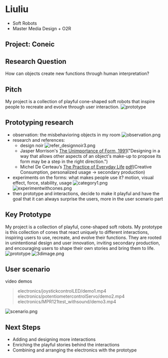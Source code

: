 # Liuliu
- Soft Robots
- Master Media Design + O2R

## Project: Coneic

## Research Question
How can objects create new functions through human interpretation?

## Pitch
My project is a collection of playful cone-shaped soft robots that inspire people to recreate and evolve through user interaction.
![prototype](pic/paper_prototype.jpg)

## Prototyping research
- observation: the misbehavioring objects in my room
![observation.png](pic/1107-4.png)
- research and references: 
    - design noir
![refer_designnoir3.png](pic/refer_designnoir3.png)
    - Jasper Morrison's [The Unimportance of Form, 1991](https://jaspermorrison.com/publications/essays/the-unimportance-of-form)("Designing in a way that allows other aspects of an object's make-up to propose its form may be a step in the right direction.")
    - Michel De Certeau’s [The Practice of Everyday Life](https://en.wikipedia.org/wiki/The_Practice_of_Everyday_Life) [pdf](https://monoskop.org/images/2/2a/De_Certeau_Michel_The_Practice_of_Everyday_Life.pdf)(Creative Consumption, personalized usage -> secondary production)
- experiments on the forms: what makes people use it? motion, visual effect, force, stability, usage
![category1.png](pic/category1.png)
![experimentwithcones.png](pic/experimentwithcones.png)
- then prototype and interactions, decide to make it playful and have the goal that it can always surprise the users, more in the user scenario part


## Key Prototype
My project is a collection of playful, cone-shaped soft robots. My prototype is this collection of cones that react uniquely to different interactions, inspiring users to use, recreate, and evolve their functions. They are rooted in unintentional design and user innovation, inviting secondary production, and encouraging users to shape their own stories and bring them to life. 
![prototype](pic/paper_prototype.jpg)
![3dimage.png](pic/cones_model.png)

## User scenario
video demos
> electronics/joystickcontrolLED/demo1.mp4 <br>
> electronics/potentiometercontrolServo/demo2.mp4 <br>
> electronics/MPR121test_withsound/demo3.mp4 <br>

![scenario.png](pic/scenario.png)

## Next Steps
- Adding and designing more interactions
- Enriching the playful stories behind the interactions
- Combining and arranging the electronics with the prototype
